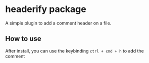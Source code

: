 # headerify package

A simple plugin to add a comment header on a file.

## How to use
After install, you can use the keybinding `ctrl + cmd + h` to add the comment
